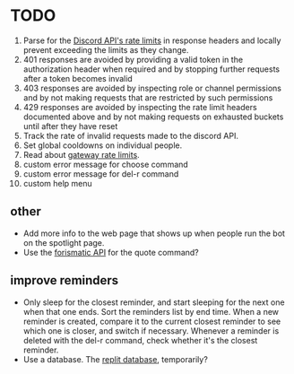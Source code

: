 # TODO

1. Parse for the [Discord API's rate limits](https://discord.com/developers/docs/topics/rate-limits) in response headers and locally prevent exceeding the limits as they change.
1. 401 responses are avoided by providing a valid token in the authorization header when required and by stopping further requests after a token becomes invalid
1. 403 responses are avoided by inspecting role or channel permissions and by not making requests that are restricted by such permissions
1. 429 responses are avoided by inspecting the rate limit headers documented above and by not making requests on exhausted buckets until after they have reset
1. Track the rate of invalid requests made to the discord API.
1. Set global cooldowns on individual people.
1. Read about [gateway rate limits](https://discord.com/developers/docs/topics/gateway#rate-limiting).
1. custom error message for choose command
1. custom error message for del-r command
1. custom help menu

## other
* Add more info to the web page that shows up when people run the bot on the spotlight page.
* Use the [forismatic API](https://forismatic.com/en/api/) for the quote command?

## improve reminders
* Only sleep for the closest reminder, and start sleeping for the next one when that one ends. Sort the reminders list by end time. When a new reminder is created, compare it to the current closest reminder to see which one is closer, and switch if necessary. Whenever a reminder is deleted with the del-r command, check whether it's the closest reminder.
* Use a database. The [replit database](https://docs.replit.com/misc/database), temporarily?
